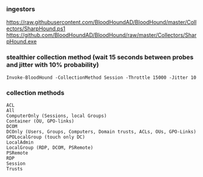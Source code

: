 ### ingestors
https://raw.githubusercontent.com/BloodHoundAD/BloodHound/master/Collectors/SharpHound.ps1  
https://github.com/BloodHoundAD/BloodHound/raw/master/Collectors/SharpHound.exe  

### stealthier collection method (wait 15 seconds between probes and jitter with 10% probability)
```
Invoke-BloodHound -CollectionMethod Session -Throttle 15000 -Jitter 10
```

### collection methods
```
ACL
All
ComputerOnly (Sessions, local Groups)
Container (OU, GPO-links)
DCOM
DCOnly (Users, Groups, Computers, Domain trusts, ACLs, OUs, GPO-Links)
GPOLocalGroup (touch only DC)
LocalAdmin
LocalGroup (RDP, DCOM, PSRemote)
PSRemote
RDP
Session
Trusts
```

